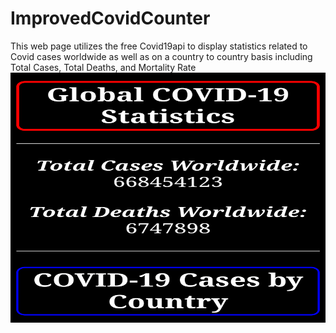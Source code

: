# ImprovedCovidCounter
This web page utilizes the free Covid19api to display statistics related to Covid cases worldwide as well as on a country to country basis including Total Cases, Total Deaths, and Mortality Rate
<Img SRC="Screenshot_20230201-091943-924.png" width=600 height=400>
